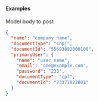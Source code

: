 #### **Examples** ####

Model body to post
```json
{
  "name": "company name",
  "documentType": "cnpj",
  "documentId": "55693882000100",
  "primaryUser": {
    "name": "user name",
    "email": "one@example.com",
    "password": "233",
    "documentType": "cpf",
    "documentId": "23377822801"
  }
}
```

